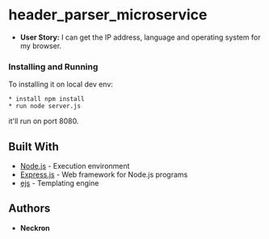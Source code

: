 # header_parser_microservice

* **User Story:** I can get the IP address, language and operating system for my browser.

### Installing and Running

To installing it on local dev env:

```
* install npm install
* run node server.js
```

it'll run on port 8080.

## Built With

* [Node.js](https://nodejs.org/) - Execution environment
* [Express.js](http://expressjs.com/) - Web framework for Node.js programs
* [ejs](http://www.embeddedjs.com/) - Templating engine

## Authors

* **Neckron**
